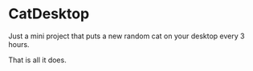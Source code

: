 # CatDesktop
Just a mini project that puts a new random cat on your desktop every 3 hours.

That is all it does.
